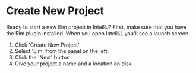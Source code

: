 # Create New Project

Ready to start a new Elm project in IntelliJ? First, make sure that you have the Elm plugin installed. When you open IntelliJ, you'll see a launch screen.

1. Click 'Create New Project'
2. Select 'Elm' from the panel on the left.
3. Click the 'Next' button
4. Give your project a name and a location on disk

